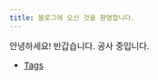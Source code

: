 ```yaml
---
title: 블로그에 오신 것을 환영합니다.
---
```

<div style="font-size: 15px;">

안녕하세요! 반갑습니다. 공사 중입니다.

* [Tags](./tags/)


</div>

